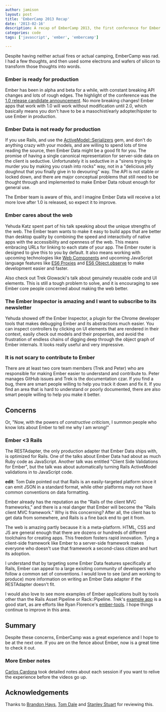 ```yaml
---
author: jamison
layout: post
title: 'EmberCamp 2013 Recap'
date: '2013-02-16'
description: A recap of EmberCamp 2013, the first conference for Ember.js.
categories: code
tags: ['javascript', 'ember', 'embercamp']

---
```


Despite having neither actual fires or actual camping, EmberCamp was rad. I
had a few thoughts, and then used some electrons and wafers of silicon to
transform those thoughts into words.

### Ember is ready for production
Ember has been in alpha and beta for a while, with constant breaking API
changes and lots of rough edges. The highlight of the conference was the
[1.0 release candidate announcement](http://emberjs.com/blog/2013/02/15/ember-1-0-rc/).
No more breaking changes! Ember apps that work with 1.0 will work without
modification until 2.0, which basically means you don't have to be a
masochist/early adopter/hipster to use Ember in production.

### Ember Data is not ready for production
If you use Rails, and use the [ActiveModel::Serializers](https://github.com/rails-api/active_model_serializers)
gem, and don't do anything crazy with your models, and are willing to spend
lots of time reading the source, then Ember Data might be a good fit for you.
The promise of having a single canonical representation for server-side data on
the client is seductive. Unfortunately it is seductive in a "sirens trying to
murder you by making you crash into rocks" way, not in a "delicious jelly
doughnut that you finally give in to devouring" way. The API is not stable or
locked down, and there are major conceptual problems that still need to be
thought through and implemented to make Ember Data robust enough for general
use.

The Ember team is aware of this, and I imagine Ember Data will receive a lot
more love after 1.0 is released, so expect it to improve.

### Ember cares about the web
Yehuda Katz spent part of his talk speaking about the unique strengths of the
web. The Ember team wants to make it easy to build apps that are better than
desktop quality by combining the speed and interactivity of native apps with the
accessibility and openness of the web. This means embracing URLs for linking to
each state of your app. The Ember router is designed to give this to you by
default. It also means working with upcoming technologies like
[Web Components](https://dvcs.w3.org/hg/webcomponents/raw-file/tip/explainer/index.html)
and upcoming JavaScript language features like
[ES6 Proxies](http://wiki.ecmascript.org/doku.php?id=harmony:proxies) and
[ES6 Object.observe](http://wiki.ecmascript.org/doku.php?id=harmony:observe) to
make development easier and faster.

Also check out Trek Glowacki's talk about genuinely reusable code
and UI elements. This is still a tough problem to solve, and it is encouraging
to see Ember core people concerned about making the web better.

### The Ember Inspector is amazing and I want to subscribe to its newsletter
Yehuda showed off the Ember Inspector, a plugin for the Chrome developer tools
that makes debugging Ember and its abstractions much easier. You can inspect
controllers by clicking on UI elements that are rendered in their context,
easily check out models and their properties, and avoid the frustration of
endless chains of digging deep through the object graph of Ember internals. It
looks really useful and very impressive.

### It is not scary to contribute to Ember
There are at least two core team members (Trek and Peter) who are responsible
for making Ember easier to understand and contribute to. Peter manages GitHub
issues and Trek is the documentation czar. If you find a bug, there are smart
people willing to help you track it down and fix it. If you find an area that
is hard to understand or poorly documented, there are also smart people willing
to help you make it better.

## Concerns
Or, "Now, with the powers of *constructive criticism*, I summon people who know
lots about Ember to tell me why I am wrong!"

### Ember <3 Rails
The RESTAdapter, the only production adapter that Ember Data ships with, is
optimized for Rails. One of the talks about Ember Data had about as much Ruby
code as JavaScript. Another talk was entitled "Client Side Validations for
Ember", but the talk was about automatically turning Rails ActiveModel
validations in to JavaScript code.

__edit__: Tom Dale pointed out that Rails is an easily-targeted platform since
it can emit JSON in a standard format, while other platforms may not have common
conventions on data formatting.

Ember already has the reputation as the "Rails of the client MVC frameworks,"
and there is a real danger that Ember will become the "Rails client MVC
framework." Why is this concerning? After all, the client has to get data from
somewhere, and Rails is a fine back end to get it from.

The web is amazing partly because it is a meta-platform. HTML, CSS and JS are
general enough that there are dozens or hundreds of different toolchains for
creating apps. This freedom fosters rapid innovation. Tying a client-side
framework like Ember to a server-side framework makes everyone who doesn't use
that framework a second-class citizen and hurt its adoption.

I understand that by targeting some Ember Data features specifically at Rails,
Ember can appeal to a large exisiting community of developers who follow
a common set of conventions. I would love to see (and am working to produce)
more information on writing an Ember Data adapter if the RESTAdapter doesn't
fit.

I would also love to see more examples of Ember applications built by tools
other than the Rails Asset Pipeline or Rack::Pipeline. Trek's
[example app](https://github.com/trek/ember-todos-with-build-tools-tests-and-other-modern-conveniences/)
is a good start, as are efforts like Ryan Florence's [ember-tools](https://github.com/rpflorence/ember-tools).
I hope things continue to improve in this area.

## Summary
Despite these concerns, EmberCamp was a great experience and I hope to be at the
next one. If you are on the fence about Ember, now is a great time to check it
out.

### More Ember notes

[Carlos Cardona](http://twitter.com/cgcardona) took detailed notes about each
session if you want to relive the experience before the videos go up.

## Acknowledgements

Thanks to [Brandon Hays](http://twitter.com/tehviking),
[Tom Dale](http://twitter.com/tomdale) and [Stanley Stuart](http://twitter.com/fivetanley)
for reviewing this.
